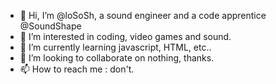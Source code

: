 - 👋 Hi, I’m @loSoSh, a sound engineer and a code apprentice @SoundShape
- 👀 I’m interested in coding, video games and sound.
- 🌱 I’m currently learning javascript, HTML, etc..
- 💞️ I’m looking to collaborate on nothing, thanks.
- 📫 How to reach me : don't.

<!---
loSoSh/loSoSh is a ✨ special ✨ repository because its `README.md` (this file) appears on your GitHub profile.
You can click the Preview link to take a look at your changes.
--->
